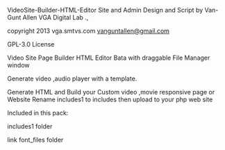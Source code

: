 VideoSite-Builder-HTML-Editor Site and  Admin Design and Script by Van-Gunt Allen VGA Digital Lab  .,</p>
 copyright 2013 vga.smtvs.com vanguntallen@gmail.com</p>
  GPL-3.0 License</p>



Video Site Page  Builder HTML Editor Bata with draggable  File Manager window

 Generate video ,audio player with a  template.</p>
 Generate HTML and Build your Custom video ,movie responsive page or Website 
 Rename includes1 to includes then upload to your php web site 
 
 Included in this pack:<p>
 includes1 folder <p>
 link font_files folder
   

